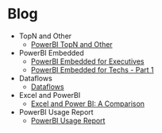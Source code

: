 # Blog

* TopN and Other
    * [PowerBI TopN and Other](TopNAndOther/TopNAndOther.md)
* PowerBI Embedded
    * [PowerBI Embedded for Executives](Embedded/Embedded-exec.md)
    * [PowerBI Embedded for Techs - Part 1](Embedded/Embedded-tech-part1.md)
* Dataflows
    * [Dataflows](Dataflows/Dataflows.md)
* Excel and PowerBI
    * [Excel and Power BI: A Comparison](ExPbi/ExPbi.md)
* PowerBI Usage Report
    * [PowerBI Usage Report](PowerBIUsage/PowerBIUsageReport.md)

